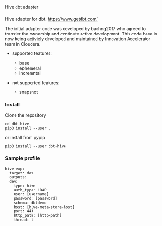 Hive dbt adapter

### 
Hive adapter for dbt. https://www.getdbt.com/

The initial adapter code was developed by bachng2017 who agreed to transfer the ownership and continute active development.
This code base is now being activiely developed and maintained by Innovation Accelerator team in Cloudera.

- supported features:
   - base
   - ephemeral
   - incremntal

- not supported features:
   - snapshot

### Install
Clone the repository
```
cd dbt-hive
pip3 install --user .
```
or install from pypip
```
pip3 install --user dbt-hive
```

### Sample profile
```
hive-exp:
  target: dev
  outputs:
  dev:
    type: hive
    auth_type: LDAP
    user: [username]
    password: [password]
    schema: dbtdemo
    host: [hive-meta-store-host]
    port: 443
    http_path: [http-path]
    thread: 1
```
